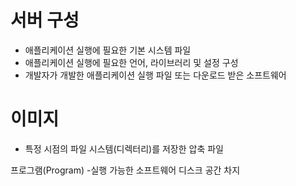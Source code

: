 # 서버 구성
- 애플리케이션 실행에 필요한 기본 시스템 파일
- 애플리케이션 실행에 필요한 언어, 라이브러리 및 설정 구성
- 개발자가 개발한 애플리케이션 실행 파일 또는 다운로드 받은 소프트웨어

# 이미지
- 특정 시점의 파일 시스템(디렉터리)를 저장한 압축 파일

프로그램(Program)
-실행 가능한 소프트웨어
디스크 공간 차지
